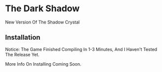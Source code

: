 # The Dark Shadow
New Version Of The Shadow Crystal
## Installation
Notice: The Game Finished Compiling In 1-3 Minutes, And I Haven't Tested The Release Yet.

More Info On Installing Coming Soon.

